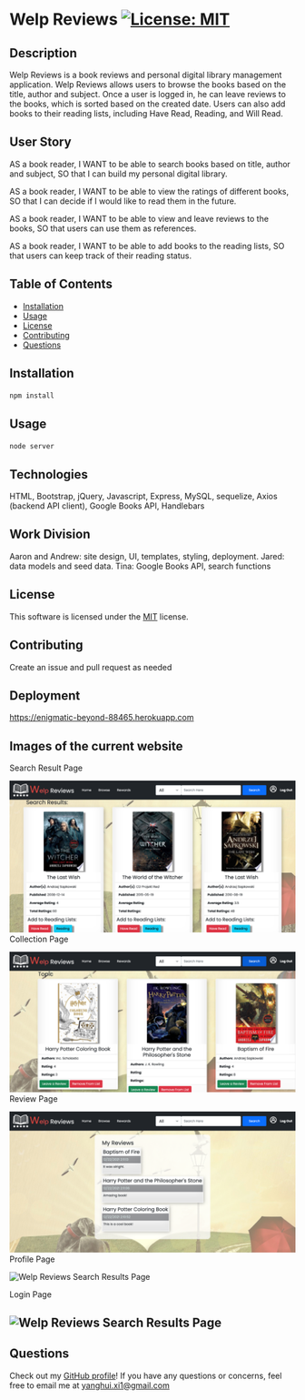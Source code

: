 # Welp Reviews [![License: MIT](https://img.shields.io/badge/License-MIT-yellow.svg)](https://opensource.org/licenses/MIT)

## Description

Welp Reviews is a book reviews and personal digital library management application. Welp Reviews allows users to browse the books based on the title, author and subject. Once a user is logged in, he can leave reviews to the books, which is sorted based on the created date. Users can also add books to their reading lists, including Have Read, Reading, and Will Read.

## User Story

AS a book reader,
I WANT to be able to search books based on title, author and subject,
SO that I can build my personal digital library.

AS a book reader,
I WANT to be able to view the ratings of different books,
SO that I can decide if I would like to read them in the future.

AS a book reader,
I WANT to be able to view and leave reviews to the books,
SO that users can use them as references.

AS a book reader,
I WANT to be able to add books to the reading lists,
SO that users can keep track of their reading status.

## Table of Contents

- [Installation](#installation)
- [Usage](#usage)
- [License](#license)
- [Contributing](#contributing)
- [Questions](#questions)

## Installation

`npm install`

## Usage

`node server`

## Technologies

HTML, Bootstrap, jQuery, Javascript, Express, MySQL, sequelize, Axios (backend API client), Google Books API, Handlebars

## Work Division

Aaron and Andrew: site design, UI, templates, styling, deployment.
Jared: data models and seed data.
Tina: Google Books API, search functions

## License

This software is licensed under the [MIT](https://opensource.org/licenses/MIT) license.

## Contributing

Create an issue and pull request as needed

## Deployment

https://enigmatic-beyond-88465.herokuapp.com

## Images of the current website

Search Result Page

![Welp Reviews Search Results Page](./public/images/welp_reviews_1.png)
Collection Page

![Welp Reviews Search Results Page](./public/images/welp_reviews_2.png)
Review Page

![Welp Reviews Search Results Page](./public/images/welp_reviews_3.png)
Profile Page

![Welp Reviews Search Results Page](./public/images/welp_reviews_4.png)

Login Page

## ![Welp Reviews Search Results Page](./public/images/welp_reviews_5.png)

## Questions

Check out my [GitHub profile](https://github.com/yanghuixi1)!
If you have any questions or concerns, feel free to email me at <yanghui.xi1@gmail.com>
